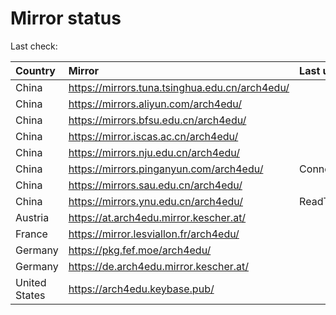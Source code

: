 <script src="./time.js"></script>
# Mirror status
Last check: <script type="text/javascript">localize(1671640095.808381);</script>

|Country|Mirror|Last update|
|:------|:-----|:----------|
|China|https://mirrors.tuna.tsinghua.edu.cn/arch4edu/|<script type="text/javascript">localize(1671604467);</script>|
|China|https://mirrors.aliyun.com/arch4edu/|<script type="text/javascript">localize(1671518117);</script>|
|China|https://mirrors.bfsu.edu.cn/arch4edu/|<script type="text/javascript">localize(1671604467);</script>|
|China|https://mirror.iscas.ac.cn/arch4edu/|<script type="text/javascript">localize(1671604467);</script>|
|China|https://mirrors.nju.edu.cn/arch4edu/|<script type="text/javascript">localize(1671604467);</script>|
|China|https://mirrors.pinganyun.com/arch4edu/|ConnectTimeout|
|China|https://mirrors.sau.edu.cn/arch4edu/|<script type="text/javascript">localize(1671258899);</script>|
|China|https://mirrors.ynu.edu.cn/arch4edu/|ReadTimeout|
|Austria|https://at.arch4edu.mirror.kescher.at/|<script type="text/javascript">localize(1671604467);</script>|
|France|https://mirror.lesviallon.fr/arch4edu/|<script type="text/javascript">localize(1671604467);</script>|
|Germany|https://pkg.fef.moe/arch4edu/|<script type="text/javascript">localize(1671604467);</script>|
|Germany|https://de.arch4edu.mirror.kescher.at/|<script type="text/javascript">localize(1671604467);</script>|
|United States|https://arch4edu.keybase.pub/|<script type="text/javascript">localize(1671604467);</script>|

<script src="./tablefilter/tablefilter.js"></script>
<script src="./table.js"></script>